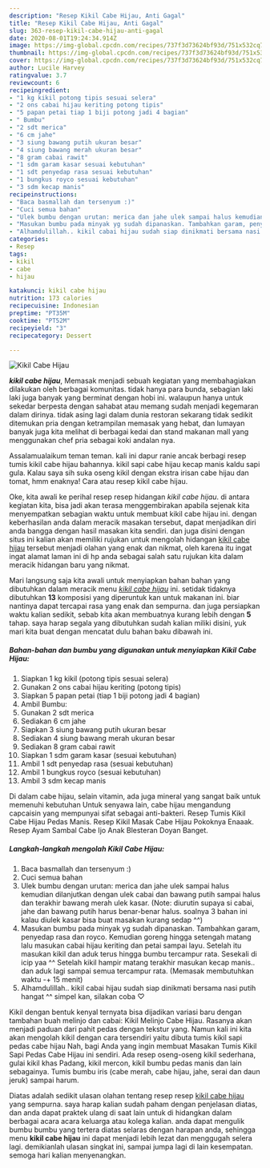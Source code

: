 ```yaml
---
description: "Resep Kikil Cabe Hijau, Anti Gagal"
title: "Resep Kikil Cabe Hijau, Anti Gagal"
slug: 363-resep-kikil-cabe-hijau-anti-gagal
date: 2020-08-01T19:24:34.914Z
image: https://img-global.cpcdn.com/recipes/737f3d73624bf93d/751x532cq70/kikil-cabe-hijau-foto-resep-utama.jpg
thumbnail: https://img-global.cpcdn.com/recipes/737f3d73624bf93d/751x532cq70/kikil-cabe-hijau-foto-resep-utama.jpg
cover: https://img-global.cpcdn.com/recipes/737f3d73624bf93d/751x532cq70/kikil-cabe-hijau-foto-resep-utama.jpg
author: Lucile Harvey
ratingvalue: 3.7
reviewcount: 6
recipeingredient:
- "1 kg kikil potong tipis sesuai selera"
- "2 ons cabai hijau keriting potong tipis"
- "5 papan petai tiap 1 biji potong jadi 4 bagian"
- " Bumbu"
- "2 sdt merica"
- "6 cm jahe"
- "3 siung bawang putih ukuran besar"
- "4 siung bawang merah ukuran besar"
- "8 gram cabai rawit"
- "1 sdm garam kasar sesuai kebutuhan"
- "1 sdt penyedap rasa sesuai kebutuhan"
- "1 bungkus royco sesuai kebutuhan"
- "3 sdm kecap manis"
recipeinstructions:
- "Baca basmallah dan tersenyum :)"
- "Cuci semua bahan"
- "Ulek bumbu dengan urutan: merica dan jahe ulek sampai halus kemudian dilanjutkan dengan ulek cabai dan bawang putih sampai halus dan terakhir bawang merah ulek kasar. (Note: diurutin supaya si cabai, jahe dan bawang putih harus benar-benar halus. soalnya 3 bahan ini kalau diulek kasar bisa buat masakan kurang sedap ^^)"
- "Masukan bumbu pada minyak yg sudah dipanaskan. Tambahkan garam, penyedap rasa dan royco. Kemudian goreng hingga setengah matang lalu masukan cabai hijau keriting dan petai sampai layu. Setelah itu masukan kikil dan aduk terus hingga bumbu tercampur rata. Sesekali di icip yaa ^^ Setelah kikil hampir matang terakhir masukan kecap manis.. dan aduk lagi sampai semua tercampur rata. (Memasak membutuhkan waktu -+ 15 menit)"
- "Alhamdulillah.. kikil cabai hijau sudah siap dinikmati bersama nasi putih hangat ^^ simpel kan, silakan coba ♡"
categories:
- Resep
tags:
- kikil
- cabe
- hijau

katakunci: kikil cabe hijau 
nutrition: 173 calories
recipecuisine: Indonesian
preptime: "PT35M"
cooktime: "PT52M"
recipeyield: "3"
recipecategory: Dessert

---
```



![Kikil Cabe Hijau](https://img-global.cpcdn.com/recipes/737f3d73624bf93d/751x532cq70/kikil-cabe-hijau-foto-resep-utama.jpg)

<b><i>kikil cabe hijau</i></b>, Memasak menjadi sebuah kegiatan yang membahagiakan dilakukan oleh berbagai komunitas. tidak hanya para bunda, sebagian laki laki juga banyak yang berminat dengan hobi ini. walaupun hanya untuk sekedar berpesta dengan sahabat atau memang sudah menjadi kegemaran dalam dirinya. tidak asing lagi dalam dunia restoran sekarang tidak sedikit ditemukan pria dengan ketrampilan memasak yang hebat, dan lumayan banyak juga kita melihat di berbagai kedai dan stand makanan mall yang menggunakan chef pria sebagai koki andalan nya.

Assalamualaikum teman teman. kali ini dapur ranie ancak berbagi resep tumis kikil cabe hijau bahannya. kikil sapi cabe hijau kecap manis kaldu sapi gula. Kalau saya sih suka oseng kikil dengan ekstra irisan cabe hijau dan tomat, hmm enaknya! Cara atau resep kikil cabe hijau.

Oke, kita awali ke perihal resep resep hidangan <i>kikil cabe hijau</i>. di antara kegiatan kita, bisa jadi akan terasa menggembirakan apabila sejenak kita menyempatkan sebagian waktu untuk membuat kikil cabe hijau ini. dengan keberhasilan anda dalam meracik masakan tersebut, dapat menjadikan diri anda bangga dengan hasil masakan kita sendiri. dan juga disini dengan situs ini kalian akan memiliki rujukan untuk mengolah hidangan <u>kikil cabe hijau</u> tersebut menjadi olahan yang enak dan nikmat, oleh karena itu ingat ingat alamat laman ini di hp anda sebagai salah satu rujukan kita dalam meracik hidangan baru yang nikmat.


Mari langsung saja kita awali untuk menyiapkan bahan bahan yang dibutuhkan dalam meracik menu <u><i>kikil cabe hijau</i></u> ini. setidak tidaknya dibutuhkan <b>13</b> komposisi yang diperuntuk kan untuk makanan ini. biar nantinya dapat tercapai rasa yang enak dan sempurna. dan juga persiapkan waktu kalian sedikit, sebab kita akan membuatnya kurang lebih dengan <b>5</b> tahap. saya harap segala yang dibutuhkan sudah kalian miliki disini, yuk mari kita buat dengan mencatat dulu bahan baku dibawah ini.

<!--inarticleads1-->

##### Bahan-bahan dan bumbu yang digunakan untuk menyiapkan Kikil Cabe Hijau:

1. Siapkan 1 kg kikil (potong tipis sesuai selera)
1. Gunakan 2 ons cabai hijau keriting (potong tipis)
1. Siapkan 5 papan petai (tiap 1 biji potong jadi 4 bagian)
1. Ambil  Bumbu:
1. Gunakan 2 sdt merica
1. Sediakan 6 cm jahe
1. Siapkan 3 siung bawang putih ukuran besar
1. Sediakan 4 siung bawang merah ukuran besar
1. Sediakan 8 gram cabai rawit
1. Siapkan 1 sdm garam kasar (sesuai kebutuhan)
1. Ambil 1 sdt penyedap rasa (sesuai kebutuhan)
1. Ambil 1 bungkus royco (sesuai kebutuhan)
1. Ambil 3 sdm kecap manis


Di dalam cabe hijau, selain vitamin, ada juga mineral yang sangat baik untuk memenuhi kebutuhan Untuk senyawa lain, cabe hijau mengandung capcaisin yang mempunyai sifat sebagai anti-bakteri. Resep Tumis Kikil Cabe Hijau Pedas Manis. Resep Kikil Masak Cabe Hijau Pokoknya Enaaak. Resep Ayam Sambal Cabe Ijo Anak Blesteran Doyan Banget. 

<!--inarticleads2-->

##### Langkah-langkah mengolah Kikil Cabe Hijau:

1. Baca basmallah dan tersenyum :)
1. Cuci semua bahan
1. Ulek bumbu dengan urutan: merica dan jahe ulek sampai halus kemudian dilanjutkan dengan ulek cabai dan bawang putih sampai halus dan terakhir bawang merah ulek kasar. (Note: diurutin supaya si cabai, jahe dan bawang putih harus benar-benar halus. soalnya 3 bahan ini kalau diulek kasar bisa buat masakan kurang sedap ^^)
1. Masukan bumbu pada minyak yg sudah dipanaskan. Tambahkan garam, penyedap rasa dan royco. Kemudian goreng hingga setengah matang lalu masukan cabai hijau keriting dan petai sampai layu. Setelah itu masukan kikil dan aduk terus hingga bumbu tercampur rata. Sesekali di icip yaa ^^ Setelah kikil hampir matang terakhir masukan kecap manis.. dan aduk lagi sampai semua tercampur rata. (Memasak membutuhkan waktu -+ 15 menit)
1. Alhamdulillah.. kikil cabai hijau sudah siap dinikmati bersama nasi putih hangat ^^ simpel kan, silakan coba ♡


Kikil dengan bentuk kenyal ternyata bisa dijadikan variasi baru dengan tambahan buah melinjo dan cabai: Kikil Melinjo Cabe Hijau. Rasanya akan menjadi paduan dari pahit pedas dengan tekstur yang. Namun kali ini kita akan mengolah kikil dengan cara tersendiri yaitu dibuta tumis kikil sapi pedas cabe hijau Nah, bagi Anda yang ingin membuat Masakan Tumis Kikil Sapi Pedas Cabe Hijau ini sendiri. Ada resep oseng-oseng kikil sederhana, gulai kikil khas Padang, kikil mercon, kikil bumbu pedas manis dan lain sebagainya. Tumis bumbu iris (cabe merah, cabe hijau, jahe, serai dan daun jeruk) sampai harum. 

Diatas adalah sedikit ulasan olahan tentang resep resep <u>kikil cabe hijau</u> yang sempurna. saya harap kalian sudah paham dengan penjelasan diatas, dan anda dapat praktek ulang di saat lain untuk di hidangkan dalam berbagai acara acara keluarga atau kolega kalian. anda dapat mengulik bumbu bumbu yang tertera diatas selaras dengan harapan anda, sehingga menu <b>kikil cabe hijau</b> ini dapat menjadi lebih lezat dan menggugah selera lagi. demikianlah ulasan singkat ini, sampai jumpa lagi di lain kesempatan. semoga hari kalian menyenangkan.
